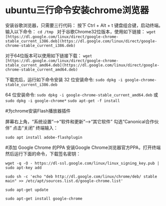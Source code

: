 # ubuntu三行命令安装chrome浏览器

安装谷歌浏览器，只需要三行代码：
按下 Ctrl + Alt + t 键盘组合键，启动终端。
输入以下命令：
`cd /tmp `
对于谷歌Chrome32位版本，使用如下链接：
`wget [https://dl.google.com/linux/direct/google-chrome-stable_current_i386.deb](https://dl.google.com/linux/direct/google-chrome-stable_current_i386.deb)`

对于64位版本可以使用如下链接下载：
`wget [https://dl.google.com/linux/direct/google-chrome-stable_current_amd64.deb](https://dl.google.com/linux/direct/google-chrome-stable_current_amd64.deb)`

下载完后，运行如下命令安装
32 位安装命令:
`sudo dpkg -i google-chrome-stable_current_i386.deb`

64 位安装命令:
`sudo dpkg -i google-chrome-stable_current_amd64.deb`
或
`sudo dpkg -i google-chrome*`
`sudo apt-get -f install`

#为chrome安装Flash播放器插件

屏幕右上角，“系统设置”–>“软件和更新”–>“其它软件”
勾选“Canonical合作伙伴”
点击“关闭”
终端输入：

`sudo apt install adobe-flashplugin`

#添加 Google Chrome 的PPA
安装Google Chrome浏览器官方PPA，打开终端然后运行下面的命令，下载签名密钥：

`wget -q -O - https://dl-ssl.google.com/linux/linux_signing_key.pub | sudo apt-key add`

`sudo sh -c 'echo "deb http://dl.google.com/linux/chrome/deb/ stable main" >> /etc/apt/sources.list.d/google-chrome.list'`

`sudo apt-get update`

`sudo apt-get install google-chrome`
